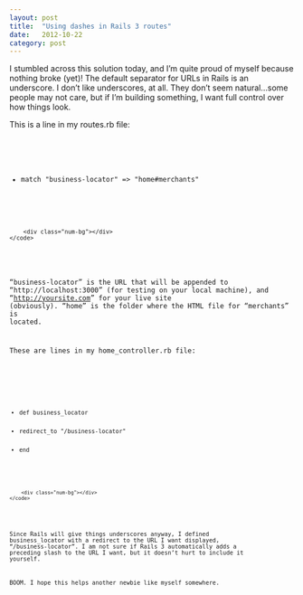 ```yaml
---
layout: post
title:  "Using dashes in Rails 3 routes"
date:   2012-10-22
category: post
---
```


I stumbled across this solution today, and I&rsquo;m quite proud of myself because nothing broke (yet)! The default separator for URLs in Rails is an underscore. I don&rsquo;t like underscores, at all. They don&rsquo;t seem natural&hellip;some people may not care, but if I&rsquo;m building something, I want full control over how things look.

This is a line in my routes.rb file:

<div>
	<code class="code-ruby">
		<ul>
			<li><span class="code-orange">match</span> <span class="code-green">"business-locator"</span> <span class="code-white">=></span> <span class="code-green">"home#merchants"</span></li>
		</ul>

		<div class="num-bg"></div>
	</code>
</div>

&ldquo;business-locator&rdquo; is the URL that will be appended to &ldquo;http://localhost:3000&rdquo; (for testing on your local machine), and &ldquo;http://yoursite.com&rdquo; for your live site (obviously). &ldquo;home&rdquo; is the folder where the HTML file for &ldquo;merchants&rdquo; is located.

These are lines in my home_controller.rb file:

<div>
	<code class="code-ruby">
		<ul>
			<li><span class="code-yellow">def</span> <span class="code-blue">business_locator</span></li>
			<li class="indent-01"><span class="code-orange">redirect_to</span> <span class="code-green">"/business-locator"</span></li>
			<li><span class="code-yellow">end</span></li>
		</ul>

		<div class="num-bg"></div>
	</code>
</div>

Since Rails will give things underscores anyway, I defined business_locator with a redirect to the URL I want displayed, &ldquo;/business-locator&rdquo;. I am not sure if Rails 3 automatically adds a preceding slash to the URL I want, but it doesn&rsquo;t hurt to include it yourself.

BOOM. I hope this helps another newbie like myself somewhere.